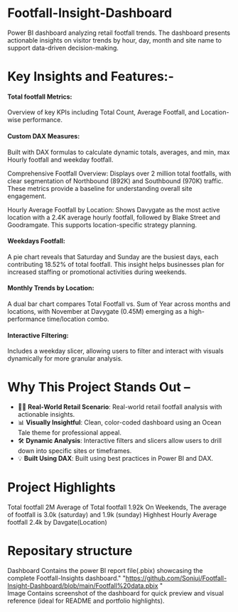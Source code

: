 # Footfall-Insight-Dashboard
Power BI dashboard analyzing retail footfall trends. The dashboard presents actionable insights on visitor trends by hour, day, month and site name to support data-driven decision-making. 
# Key Insights and Features:-
#### Total footfall Metrics:  
Overview of key KPIs including Total Count, Average Footfall, and Location-wise performance. 

#### Custom DAX Measures:  
Built with DAX formulas to calculate dynamic totals, averages, and min, max Hourly footfall and weekday footfall. 

Comprehensive Footfall Overview: Displays over 2 million total footfalls, with clear segmentation of Northbound (892K) and Southbound (970K) traffic. These metrics provide a baseline for understanding overall site engagement. 

Hourly Average Footfall by Location: Shows Davygate as the most active location with a 2.4K average hourly footfall, followed by Blake Street and Goodramgate. This supports location-specific strategy planning. 

#### Weekdays Footfall:
A pie chart reveals that Saturday and Sunday are the busiest days, each contributing 18.52% of total footfall. This insight helps businesses plan for increased staffing or promotional activities during weekends. 

#### Monthly Trends by Location: 
A dual bar chart compares Total Footfall vs. Sum of Year across months and locations, with November at Davygate (0.45M) emerging as a high-performance time/location combo. 

#### Interactive Filtering: 
Includes a weekday slicer, allowing users to filter and interact with visuals dynamically for more granular analysis. 

# Why This Project Stands Out – 

- 🧍‍♂️ **Real-World Retail Scenario**: Real-world retail footfall analysis with actionable insights.  
- 📊 **Visually Insightful**: Clean, color-coded dashboard using an Ocean Tale theme for professional appeal.  
- 🛠️ **Dynamic Analysis**: Interactive filters and slicers allow users to drill down into specific sites or timeframes.  
- 💡 **Built Using DAX**: Built using best practices in Power BI and DAX.

# Project Highlights
Total footfall 2M
Average of Total footfall 1.92k
On Weekends, The average of footfall is 3.0k (saturday) and 1.9k (sunday) 
Highhest Hourly Average footfall 2.4k by Davgate(Location)

 # Repositary structure 
 Dashboard Contains the power BI report file(.pbix) showcasing the complete Footfall-Insights dashboard."  "https://github.com/Soniuj/Footfall-Insight-Dashboard/blob/main/Footfall%20data.pbix "<br>
 Image Contains screenshot of the dashboard for quick preview and visual reference (ideal for README and portfolio highlights).
 

 
